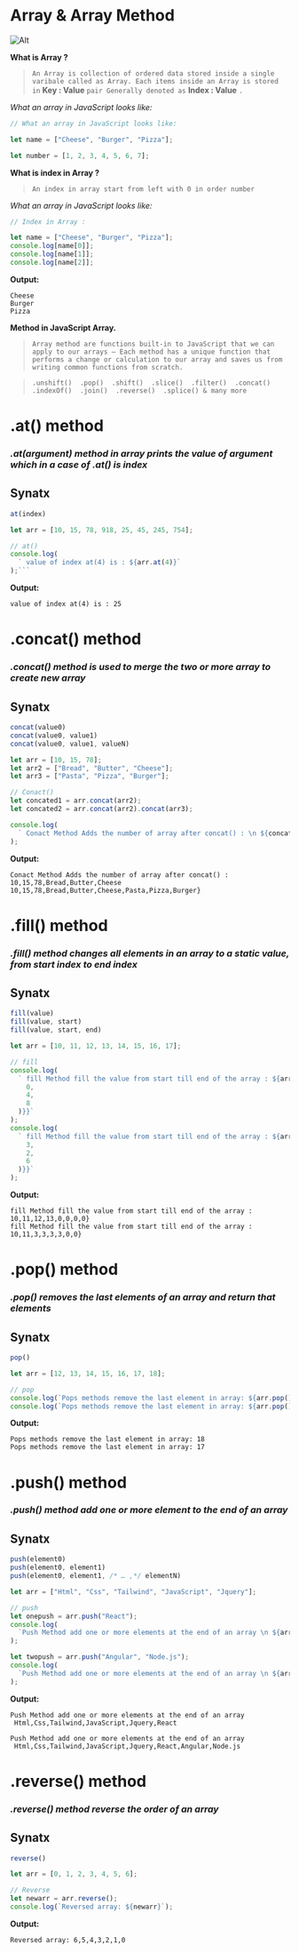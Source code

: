 # Array & Array Method

![Alt](./images/JavaScript.png)

**What is Array ?**

> `An Array is collection of ordered data stored inside a single varibale called as Array. Each items inside an Array is stored in` **Key : Value** `pair Generally denoted as` **Index : Value** `.`

_What an array in JavaScript looks like:_

```javascript
// What an array in JavaScript looks like:

let name = ["Cheese", "Burger", "Pizza"];

let number = [1, 2, 3, 4, 5, 6, 7];
```

**What is index in Array ?**

> `An index in array start from left with 0 in order number `

_What an array in JavaScript looks like:_

```javascript
// Index in Array :

let name = ["Cheese", "Burger", "Pizza"];
console.log[name[0]];
console.log[name[1]];
console.log[name[2]];
```

**Output:**

```
Cheese
Burger
Pizza
```

**Method in JavaScript Array.**

> `Array method are functions built-in to JavaScript that we can apply to our arrays — Each method has a unique function that performs a change or calculation to our array and saves us from writing common functions from scratch.`

> `.unshift()  .pop()  .shift()  .slice()  .filter()  .concat()  .indexOf()  .join()  .reverse()  .splice() & many more`

# .at() method

### _.at(argument) method in array prints the value of argument which in a case of .at() is index_

## Synatx

```javaScript
at(index)
```

````javascript
let arr = [10, 15, 78, 918, 25, 45, 245, 754];

// at()
console.log(
  ` value of index at(4) is : ${arr.at(4)}`
);```
````

**Output:**

```
value of index at(4) is : 25
```

# .concat() method

### _.concat() method is used to merge the two or more array to create new array_

## Synatx

```javaScript
concat(value0)
concat(value0, value1)
concat(value0, value1, valueN)
```

```javascript
let arr = [10, 15, 78];
let arr2 = ["Bread", "Butter", "Cheese"];
let arr3 = ["Pasta", "Pizza", "Burger"];

// Conact()
let concated1 = arr.concat(arr2);
let concated2 = arr.concat(arr2).concat(arr3);

console.log(
  ` Conact Method Adds the number of array after concat() : \n ${concated1} \n ${concated2}}`
);
```

**Output:**

```
Conact Method Adds the number of array after concat() :
10,15,78,Bread,Butter,Cheese
10,15,78,Bread,Butter,Cheese,Pasta,Pizza,Burger}
```

# .fill() method

### _.fill() method changes all elements in an array to a static value, from start index to end index_

## Synatx

```javaScript
fill(value)
fill(value, start)
fill(value, start, end)
```

```javascript
let arr = [10, 11, 12, 13, 14, 15, 16, 17];

// fill
console.log(
  ` fill Method fill the value from start till end of the array : ${arr.fill(
    0,
    4,
    8
  )}}`
);
console.log(
  ` fill Method fill the value from start till end of the array : ${arr.fill(
    3,
    2,
    6
  )}}`
);
```

**Output:**

```
fill Method fill the value from start till end of the array : 10,11,12,13,0,0,0,0}
fill Method fill the value from start till end of the array : 10,11,3,3,3,3,0,0}
```

# .pop() method

### _.pop() removes the last elements of an array and return that elements_

## Synatx

```javaScript
pop()
```

```javascript
let arr = [12, 13, 14, 15, 16, 17, 18];

// pop
console.log(`Pops methods remove the last element in array: ${arr.pop()}`);
console.log(`Pops methods remove the last element in array: ${arr.pop()}`);
```

**Output:**

```
Pops methods remove the last element in array: 18
Pops methods remove the last element in array: 17
```

# .push() method

### _.push() method add one or more element to the end of an array_

## Synatx

```javaScript
push(element0)
push(element0, element1)
push(element0, element1, /* … ,*/ elementN)
```

```javascript
let arr = ["Html", "Css", "Tailwind", "JavaScript", "Jquery"];

// push
let onepush = arr.push("React");
console.log(
  `Push Method add one or more elements at the end of an array \n ${arr} \n `
);

let twopush = arr.push("Angular", "Node.js");
console.log(
  `Push Method add one or more elements at the end of an array \n ${arr} `
);
```

**Output:**

```
Push Method add one or more elements at the end of an array
 Html,Css,Tailwind,JavaScript,Jquery,React

Push Method add one or more elements at the end of an array
 Html,Css,Tailwind,JavaScript,Jquery,React,Angular,Node.js
```

# .reverse() method

### _.reverse() method reverse the order of an array_

## Synatx

```javaScript
reverse()
```

```javascript
let arr = [0, 1, 2, 3, 4, 5, 6];

// Reverse
let newarr = arr.reverse();
console.log(`Reversed array: ${newarr}`);
```

**Output:**

```
Reversed array: 6,5,4,3,2,1,0
```
